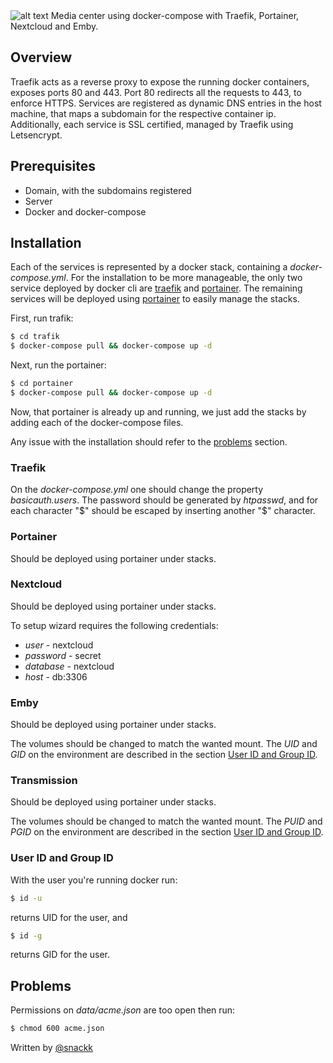 <img src="https://upload.wikimedia.org/wikipedia/commons/7/79/Docker_%28container_engine%29_logo.png" alt="alt text">
Media center using docker-compose with Traefik, Portainer, Nextcloud and Emby.

## Overview

Traefik acts as a reverse proxy to expose the running docker containers, exposes ports 80 and 443. Port 80 redirects all the requests to 443, to enforce HTTPS. Services are registered as dynamic DNS entries in the host machine, that maps a subdomain for the respective container ip. Additionally, each service is SSL certified, managed by Traefik using Letsencrypt.

## Prerequisites

* Domain, with the subdomains registered
* Server
* Docker and docker-compose

## Installation

Each of the services is represented by a docker stack, containing a *docker-compose.yml*. For the installation to be more manageable, the only two service deployed by docker cli are [traefik](#traefik) and [portainer](#portainer). The remaining services will be deployed using [portainer](#portainer) to easily manage the stacks.

First, run trafik:
```sh
$ cd trafik
$ docker-compose pull && docker-compose up -d
```

Next, run the portainer:
```sh
$ cd portainer
$ docker-compose pull && docker-compose up -d
```

Now, that portainer is already up and running, we just add the stacks by adding each of the docker-compose files.

Any issue with the installation should refer to the [problems](#problems) section.

### <a name="traefik"></a> Traefik

On the *docker-compose.yml* one should change the property *basicauth.users*. The password should be generated by *htpasswd*, and for each character "$" should be escaped by inserting another "$" character.

### <a name="portainer"></a> Portainer

Should be deployed using portainer under stacks.

### Nextcloud

Should be deployed using portainer under stacks.

To setup wizard requires the following credentials:
* *user* - nextcloud
* *password* - secret
* *database* - nextcloud
* *host* - db:3306

### Emby

Should be deployed using portainer under stacks.

The volumes should be changed to match the wanted mount. The *UID* and *GID* on the environment are described in the section [User ID and Group ID](#user).    

### Transmission

Should be deployed using portainer under stacks.

The volumes should be changed to match the wanted mount. The *PUID* and *PGID* on the environment are described in the section [User ID and Group ID](#user).

### <a name="user"></a> User ID and Group ID

With the user you're running docker run:
```sh
$ id -u
```
returns UID for the user, and
```sh
$ id -g
```
returns GID for the user.

## <a name="problems"></a> Problems

Permissions on *data/acme.json* are too open then run:
```sh
$ chmod 600 acme.json
```

  Written by [@snackk](https://github.com/snackk)
